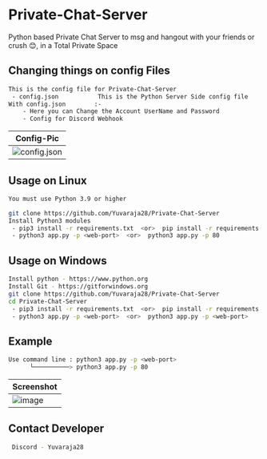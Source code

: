 # Private-Chat-Server
Python based Private Chat Server to msg and hangout with your friends or crush 😊, in a Total Private Space

## Changing things on config Files
```sh
This is the config file for Private-Chat-Server
 - config.json           This is the Python Server Side config file
With config.json        :-
    - Here you can Change the Account UserName and Password
    - Config for Discord Webhook
```
|Config-Pic|
|---|
|![config.json](https://github.com/Yuvaraja28/Private-Chat-Server/assets/64340067/2f5d44f4-330a-46d0-a344-f8c34539e130)|

## Usage on Linux
```sh
You must use Python 3.9 or higher

git clone https://github.com/Yuvaraja28/Private-Chat-Server
Install Python3 modules
 - pip3 install -r requirements.txt  <or>  pip install -r requirements.txt
 - python3 app.py -p <web-port>  <or>  python3 app.py -p 80
```
## Usage on Windows
```sh
Install python - https://www.python.org
Install Git - https://gitforwindows.org
git clone https://github.com/Yuvaraja28/Private-Chat-Server
cd Private-Chat-Server
 - pip3 install -r requirements.txt  <or>  pip install -r requirements.txt
 - python3 app.py -p <web-port>  <or>  python3 app.py -p <web-port>
```

## Example
```sh
Use command line : python3 app.py -p <web-port>
      └──────────> python3 app.py -p 80
```

|Screenshot|
|---|
|![image](https://github.com/Yuvaraja28/Private-Chat-Server/assets/64340067/b8c52cac-5bd4-4794-a0b7-6bc3d30f5a84)|


## Contact Developer
```sh
 Discord - Yuvaraja28
```

